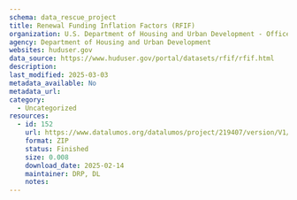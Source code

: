 ```yaml
---
schema: data_rescue_project 
title: Renewal Funding Inflation Factors (RFIF)
organization: U.S. Department of Housing and Urban Development - Office of Policy Development and Research
agency: Department of Housing and Urban Development
websites: huduser.gov
data_source: https://www.huduser.gov/portal/datasets/rfif/rfif.html
description: 
last_modified: 2025-03-03
metadata_available: No
metadata_url: 
category:
  - Uncategorized
resources:
  - id: 152
    url: https://www.datalumos.org/datalumos/project/219407/version/V1/view
    format: ZIP
    status: Finished
    size: 0.008
    download_date: 2025-02-14
    maintainer: DRP, DL
    notes: 
---
```

